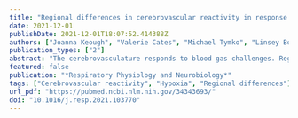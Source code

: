 ```yaml
---
title: "Regional differences in cerebrovascular reactivity in response to acute isocapnic hypoxia in healthy humans: Methodological considerations"
date: 2021-12-01
publishDate: 2021-12-01T18:07:52.414388Z
authors: ["Joanna Keough", "Valerie Cates", "Michael Tymko", "Linsey Boulet", "Alenna Jamieson", "Glen E. Foster", "Trevor Day"]
publication_types: ["2"]
abstract: "The cerebrovasculature responds to blood gas challenges. Regional differences (anterior vs. posterior) in cerebrovascular responses to increases in CO2 have been extensively studied. However, regional cerebrovascular reactivity (CVR) responses to low O2 (hypoxia) are equivocal, likely due to differences in analysis. We assessed the effects of acute isocapnic hypoxia on regional CVR comparing absolute and relative (%-change) responses in the middle cerebral artery (MCA) and posterior cerebral artery (PCA). We instrumented 14 healthy participants with a transcranial Doppler ultrasound (cerebral blood velocity), finometer (beat-by-beat blood pressure), dual gas analyzer (end-tidal CO2 and O2), and utilized a dynamic end-tidal forcing system to elicit a single 5-min bout of isocapnic hypoxia (∼45 Torr PETO2, ∼80 % SpO2). During exposure to acute hypoxia, absolute responses were larger in the anterior compared to posterior cerebral circulation (P < 0.001), but were not different when comparing relative responses (P = 0.45). Consistent reporting of CVR to hypoxia will aid understanding normative responses, particularly in assessing populations with impaired cerebrovascular function."
featured: false
publication: "*Respiratory Physiology and Neurobiology*"
tags: ["Cerebrovascular reactivity", "Hypoxia", "Regional differences"]
url_pdf: "https://pubmed.ncbi.nlm.nih.gov/34343693/"
doi: "10.1016/j.resp.2021.103770"
---
```


